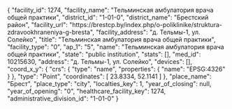 {
    "facility_id": 1274,
    "facility_name": "Тельминская амбулатория врача общей практики",
    "district_id": "1-01-0",
    "district_name": "Брестский район",
    "facility_url": "https:\/\/brestcp.by\/index.php\/o-poliklinike\/struktura-zdravookhraneniya-g-bresta",
    "facility_address": "д. Тельмы-1, ул. Солейко",
    "title": "Тельминская амбулатория врача общей практики",
    "facility_type": "0",
    "ap_1": "5",
    "name": "Тельминская амбулатория врача общей практики",
    "state": "public institution",
    "stats": [],
    "med_id": 10215630,
    "address": "д. Тельмы-1, ул. Солейко",
    "devices": [],
    "coord_x_y": {
        "crs": {
            "type": "name",
            "properties": {
                "name": "EPSG:4326"
            }
        },
        "type": "Point",
        "coordinates": [
            23.8334,
            52.1141
        ]
    },
    "place_name": "Брест",
    "place_type": "city",
    "localties_key": 1,
    "year_of_closing": null,
    "year_of_opening": "0",
    "healthcare_facility_key": 1274,
    "administrative_division_id": "1-01-0"
}